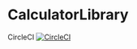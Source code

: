 # CalculatorLibrary
CircleCI
[![CircleCI](https://circleci.com/gh/horseinthesky/CalculatorLibrary.svg?style=svg)](https://circleci.com/gh/horseinthesky/CalculatorLibrary)
